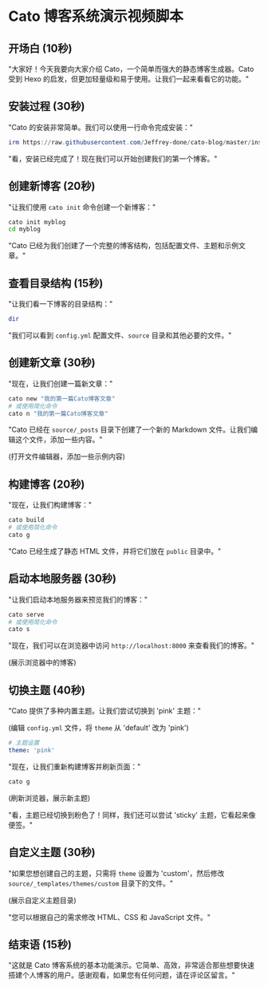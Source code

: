 # Cato 博客系统演示视频脚本

## 开场白 (10秒)

"大家好！今天我要向大家介绍 Cato，一个简单而强大的静态博客生成器。Cato 受到 Hexo 的启发，但更加轻量级和易于使用。让我们一起来看看它的功能。"

## 安装过程 (30秒)

"Cato 的安装非常简单。我们可以使用一行命令完成安装："

```powershell
irm https://raw.githubusercontent.com/Jeffrey-done/cato-blog/master/install_cato_minimal.ps1 | iex
```

"看，安装已经完成了！现在我们可以开始创建我们的第一个博客。"

## 创建新博客 (20秒)

"让我们使用 `cato init` 命令创建一个新博客："

```bash
cato init myblog
cd myblog
```

"Cato 已经为我们创建了一个完整的博客结构，包括配置文件、主题和示例文章。"

## 查看目录结构 (15秒)

"让我们看一下博客的目录结构："

```bash
dir
```

"我们可以看到 `config.yml` 配置文件、`source` 目录和其他必要的文件。"

## 创建新文章 (30秒)

"现在，让我们创建一篇新文章："

```bash
cato new "我的第一篇Cato博客文章"
# 或使用简化命令
cato n "我的第一篇Cato博客文章"
```

"Cato 已经在 `source/_posts` 目录下创建了一个新的 Markdown 文件。让我们编辑这个文件，添加一些内容。"

(打开文件编辑器，添加一些示例内容)

## 构建博客 (20秒)

"现在，让我们构建博客："

```bash
cato build
# 或使用简化命令
cato g
```

"Cato 已经生成了静态 HTML 文件，并将它们放在 `public` 目录中。"

## 启动本地服务器 (30秒)

"让我们启动本地服务器来预览我们的博客："

```bash
cato serve
# 或使用简化命令
cato s
```

"现在，我们可以在浏览器中访问 `http://localhost:8000` 来查看我们的博客。"

(展示浏览器中的博客)

## 切换主题 (40秒)

"Cato 提供了多种内置主题。让我们尝试切换到 'pink' 主题："

(编辑 `config.yml` 文件，将 `theme` 从 'default' 改为 'pink')

```yaml
# 主题设置
theme: 'pink'
```

"现在，让我们重新构建博客并刷新页面："

```bash
cato g
```

(刷新浏览器，展示新主题)

"看，主题已经切换到粉色了！同样，我们还可以尝试 'sticky' 主题，它看起来像便签。"

## 自定义主题 (30秒)

"如果您想创建自己的主题，只需将 `theme` 设置为 'custom'，然后修改 `source/_templates/themes/custom` 目录下的文件。"

(展示自定义主题目录)

"您可以根据自己的需求修改 HTML、CSS 和 JavaScript 文件。"

## 结束语 (15秒)

"这就是 Cato 博客系统的基本功能演示。它简单、高效，非常适合那些想要快速搭建个人博客的用户。感谢观看，如果您有任何问题，请在评论区留言。" 